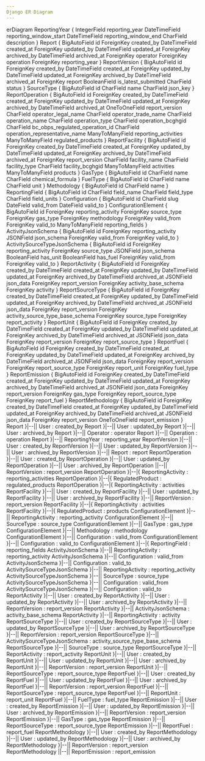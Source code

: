 ```yaml
---
Django ER Diagram
---
```

erDiagram
ReportingYear {
    IntegerField reporting_year
    DateTimeField reporting_window_start
    DateTimeField reporting_window_end
    CharField description
}
Report {
    BigAutoField id
    ForeignKey created_by
    DateTimeField created_at
    ForeignKey updated_by
    DateTimeField updated_at
    ForeignKey archived_by
    DateTimeField archived_at
    ForeignKey operator
    ForeignKey operation
    ForeignKey reporting_year
}
ReportVersion {
    BigAutoField id
    ForeignKey created_by
    DateTimeField created_at
    ForeignKey updated_by
    DateTimeField updated_at
    ForeignKey archived_by
    DateTimeField archived_at
    ForeignKey report
    BooleanField is_latest_submitted
    CharField status
}
SourceType {
    BigAutoField id
    CharField name
    CharField json_key
}
ReportOperation {
    BigAutoField id
    ForeignKey created_by
    DateTimeField created_at
    ForeignKey updated_by
    DateTimeField updated_at
    ForeignKey archived_by
    DateTimeField archived_at
    OneToOneField report_version
    CharField operator_legal_name
    CharField operator_trade_name
    CharField operation_name
    CharField operation_type
    CharField operation_bcghgid
    CharField bc_obps_regulated_operation_id
    CharField operation_representative_name
    ManyToManyField reporting_activities
    ManyToManyField regulated_products
}
ReportFacility {
    BigAutoField id
    ForeignKey created_by
    DateTimeField created_at
    ForeignKey updated_by
    DateTimeField updated_at
    ForeignKey archived_by
    DateTimeField archived_at
    ForeignKey report_version
    CharField facility_name
    CharField facility_type
    CharField facility_bcghgid
    ManyToManyField activities
    ManyToManyField products
}
GasType {
    BigAutoField id
    CharField name
    CharField chemical_formula
}
FuelType {
    BigAutoField id
    CharField name
    CharField unit
}
Methodology {
    BigAutoField id
    CharField name
}
ReportingField {
    BigAutoField id
    CharField field_name
    CharField field_type
    CharField field_units
}
Configuration {
    BigAutoField id
    CharField slug
    DateField valid_from
    DateField valid_to
}
ConfigurationElement {
    BigAutoField id
    ForeignKey reporting_activity
    ForeignKey source_type
    ForeignKey gas_type
    ForeignKey methodology
    ForeignKey valid_from
    ForeignKey valid_to
    ManyToManyField reporting_fields
}
ActivityJsonSchema {
    BigAutoField id
    ForeignKey reporting_activity
    JSONField json_schema
    ForeignKey valid_from
    ForeignKey valid_to
}
ActivitySourceTypeJsonSchema {
    BigAutoField id
    ForeignKey reporting_activity
    ForeignKey source_type
    JSONField json_schema
    BooleanField has_unit
    BooleanField has_fuel
    ForeignKey valid_from
    ForeignKey valid_to
}
ReportActivity {
    BigAutoField id
    ForeignKey created_by
    DateTimeField created_at
    ForeignKey updated_by
    DateTimeField updated_at
    ForeignKey archived_by
    DateTimeField archived_at
    JSONField json_data
    ForeignKey report_version
    ForeignKey activity_base_schema
    ForeignKey activity
}
ReportSourceType {
    BigAutoField id
    ForeignKey created_by
    DateTimeField created_at
    ForeignKey updated_by
    DateTimeField updated_at
    ForeignKey archived_by
    DateTimeField archived_at
    JSONField json_data
    ForeignKey report_version
    ForeignKey activity_source_type_base_schema
    ForeignKey source_type
    ForeignKey report_activity
}
ReportUnit {
    BigAutoField id
    ForeignKey created_by
    DateTimeField created_at
    ForeignKey updated_by
    DateTimeField updated_at
    ForeignKey archived_by
    DateTimeField archived_at
    JSONField json_data
    ForeignKey report_version
    ForeignKey report_source_type
}
ReportFuel {
    BigAutoField id
    ForeignKey created_by
    DateTimeField created_at
    ForeignKey updated_by
    DateTimeField updated_at
    ForeignKey archived_by
    DateTimeField archived_at
    JSONField json_data
    ForeignKey report_version
    ForeignKey report_source_type
    ForeignKey report_unit
    ForeignKey fuel_type
}
ReportEmission {
    BigAutoField id
    ForeignKey created_by
    DateTimeField created_at
    ForeignKey updated_by
    DateTimeField updated_at
    ForeignKey archived_by
    DateTimeField archived_at
    JSONField json_data
    ForeignKey report_version
    ForeignKey gas_type
    ForeignKey report_source_type
    ForeignKey report_fuel
}
ReportMethodology {
    BigAutoField id
    ForeignKey created_by
    DateTimeField created_at
    ForeignKey updated_by
    DateTimeField updated_at
    ForeignKey archived_by
    DateTimeField archived_at
    JSONField json_data
    ForeignKey report_version
    OneToOneField report_emission
}
Report }|--|| User : created_by
Report }|--|| User : updated_by
Report }|--|| User : archived_by
Report }|--|| Operator : operator
Report }|--|| Operation : operation
Report }|--|| ReportingYear : reporting_year
ReportVersion }|--|| User : created_by
ReportVersion }|--|| User : updated_by
ReportVersion }|--|| User : archived_by
ReportVersion }|--|| Report : report
ReportOperation }|--|| User : created_by
ReportOperation }|--|| User : updated_by
ReportOperation }|--|| User : archived_by
ReportOperation ||--|| ReportVersion : report_version
ReportOperation }|--|{ ReportingActivity : reporting_activities
ReportOperation }|--|{ RegulatedProduct : regulated_products
ReportOperation }|--|{ ReportingActivity : activities
ReportFacility }|--|| User : created_by
ReportFacility }|--|| User : updated_by
ReportFacility }|--|| User : archived_by
ReportFacility }|--|| ReportVersion : report_version
ReportFacility }|--|{ ReportingActivity : activities
ReportFacility }|--|{ RegulatedProduct : products
ConfigurationElement }|--|| ReportingActivity : reporting_activity
ConfigurationElement }|--|| SourceType : source_type
ConfigurationElement }|--|| GasType : gas_type
ConfigurationElement }|--|| Methodology : methodology
ConfigurationElement }|--|| Configuration : valid_from
ConfigurationElement }|--|| Configuration : valid_to
ConfigurationElement }|--|{ ReportingField : reporting_fields
ActivityJsonSchema }|--|| ReportingActivity : reporting_activity
ActivityJsonSchema }|--|| Configuration : valid_from
ActivityJsonSchema }|--|| Configuration : valid_to
ActivitySourceTypeJsonSchema }|--|| ReportingActivity : reporting_activity
ActivitySourceTypeJsonSchema }|--|| SourceType : source_type
ActivitySourceTypeJsonSchema }|--|| Configuration : valid_from
ActivitySourceTypeJsonSchema }|--|| Configuration : valid_to
ReportActivity }|--|| User : created_by
ReportActivity }|--|| User : updated_by
ReportActivity }|--|| User : archived_by
ReportActivity }|--|| ReportVersion : report_version
ReportActivity }|--|| ActivityJsonSchema : activity_base_schema
ReportActivity }|--|| ReportingActivity : activity
ReportSourceType }|--|| User : created_by
ReportSourceType }|--|| User : updated_by
ReportSourceType }|--|| User : archived_by
ReportSourceType }|--|| ReportVersion : report_version
ReportSourceType }|--|| ActivitySourceTypeJsonSchema : activity_source_type_base_schema
ReportSourceType }|--|| SourceType : source_type
ReportSourceType }|--|| ReportActivity : report_activity
ReportUnit }|--|| User : created_by
ReportUnit }|--|| User : updated_by
ReportUnit }|--|| User : archived_by
ReportUnit }|--|| ReportVersion : report_version
ReportUnit }|--|| ReportSourceType : report_source_type
ReportFuel }|--|| User : created_by
ReportFuel }|--|| User : updated_by
ReportFuel }|--|| User : archived_by
ReportFuel }|--|| ReportVersion : report_version
ReportFuel }|--|| ReportSourceType : report_source_type
ReportFuel }|--|| ReportUnit : report_unit
ReportFuel }|--|| FuelType : fuel_type
ReportEmission }|--|| User : created_by
ReportEmission }|--|| User : updated_by
ReportEmission }|--|| User : archived_by
ReportEmission }|--|| ReportVersion : report_version
ReportEmission }|--|| GasType : gas_type
ReportEmission }|--|| ReportSourceType : report_source_type
ReportEmission }|--|| ReportFuel : report_fuel
ReportMethodology }|--|| User : created_by
ReportMethodology }|--|| User : updated_by
ReportMethodology }|--|| User : archived_by
ReportMethodology }|--|| ReportVersion : report_version
ReportMethodology ||--|| ReportEmission : report_emission